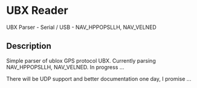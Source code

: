 # UBX Reader

UBX Parser - Serial / USB - NAV_HPPOPSLLH, NAV_VELNED

## Description

Simple parser of ublox GPS protocol UBX. Currently parsing NAV_HPPOPSLLH, NAV_VELNED.
In progress ...

There will be UDP support and better documentation one day, I promise ...
